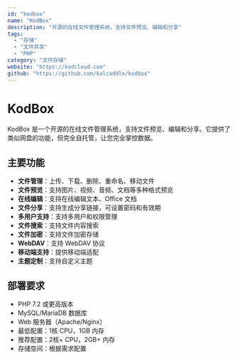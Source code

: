 ```yaml
---
id: "kodbox"
name: "KodBox"
description: "开源的在线文件管理系统，支持文件预览、编辑和分享"
tags:
  - "存储"
  - "文件共享"
  - "PHP"
category: "文件存储"
website: "https://kodcloud.com"
github: "https://github.com/kalcaddle/kodbox"
---
```


# KodBox

KodBox 是一个开源的在线文件管理系统，支持文件预览、编辑和分享。它提供了类似网盘的功能，但完全自托管，让您完全掌控数据。

## 主要功能

- **文件管理**：上传、下载、删除、重命名、移动文件
- **文件预览**：支持图片、视频、音频、文档等多种格式预览
- **在线编辑**：支持在线编辑文本、Office 文档
- **文件分享**：支持生成分享链接，可设置密码和有效期
- **多用户支持**：支持多用户和权限管理
- **文件搜索**：支持文件内容搜索
- **文件加密**：支持文件加密存储
- **WebDAV**：支持 WebDAV 协议
- **移动端支持**：提供移动端适配
- **主题定制**：支持自定义主题

## 部署要求

- PHP 7.2 或更高版本
- MySQL/MariaDB 数据库
- Web 服务器（Apache/Nginx）
- 最低配置：1核 CPU，1GB 内存
- 推荐配置：2核+ CPU，2GB+ 内存
- 存储空间：根据需求配置 